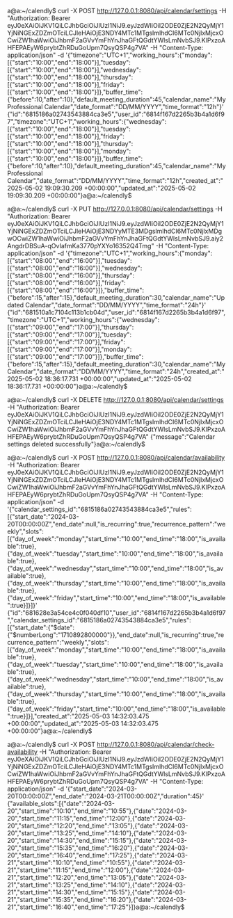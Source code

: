 a@a:~/calendly$ curl -X POST http://127.0.0.1:8080/api/calendar/settings -H "Authorization: Bearer eyJ0eXAiOiJKV1QiLCJhbGciOiJIUzI1NiJ9.eyJzdWIiOiI2ODE0ZjE2N2QyMjY1YjNiNGExZDZmOTciLCJleHAiOjE3NDY4MTc1MTgsImlhdCI6MTc0NjIxMjcxOCwiZW1haWwiOiJhbmF2aGVvYmFhYnJhaGFtQGdtYWlsLmNvbSJ9.KlPxzoAHFEPAEyW6prybtZhRDuGoUpm7QsyQSP4g7VA" -H "Content-Type: application/json" -d '{"timezone":"UTC+1","working_hours":{"monday":[{"start":"10:00","end":"18:00"}],"tuesday":[{"start":"10:00","end":"18:00"}],"wednesday":[{"start":"10:00","end":"18:00"}],"thursday":[{"start":"10:00","end":"18:00"}],"friday":[{"start":"10:00","end":"18:00"}]},"buffer_time":{"before":10,"after":10},"default_meeting_duration":45,"calendar_name":"My Professional Calendar","date_format":"DD/MM/YYYY","time_format":"12h"}'
{"id":"6815186a02743543884ca3e5","user_id":"6814f167d2265b3b4a1d6f97","timezone":"UTC+1","working_hours":{"wednesday":[{"start":"10:00","end":"18:00"}],"tuesday":[{"start":"10:00","end":"18:00"}],"friday":[{"start":"10:00","end":"18:00"}],"thursday":[{"start":"10:00","end":"18:00"}],"monday":[{"start":"10:00","end":"18:00"}]},"buffer_time":{"before":10,"after":10},"default_meeting_duration":45,"calendar_name":"My Professional Calendar","date_format":"DD/MM/YYYY","time_format":"12h","created_at":"2025-05-02 19:09:30.209 +00:00:00","updated_at":"2025-05-02 19:09:30.209 +00:00:00"}a@a:~/calendly$ 














a@a:~/calendly$ curl -X PUT http://127.0.0.1:8080/api/calendar/settings -H "Authorization: Bearer eyJ0eXAiOiJKV1QiLCJhbGciOiJIUzI1NiJ9.eyJzdWIiOiI2ODE0ZjE2N2QyMjY1YjNiNGExZDZmOTciLCJleHAiOjE3NDYyMTE3MDgsImlhdCI6MTc0NjIxMDgwOCwiZW1haWwiOiJhbmF2aGVvYmFhYnJhaGFtQGdtYWlsLmNvbSJ9.aiy2AngdrDBSuA-qOvIafmKa3770pYXYo16352Q4Tmg" -H "Content-Type: application/json" -d '{"timezone":"UTC+1","working_hours":{"monday":[{"start":"08:00","end":"16:00"}],"tuesday":[{"start":"08:00","end":"16:00"}],"wednesday":[{"start":"08:00","end":"16:00"}],"thursday":[{"start":"08:00","end":"16:00"}],"friday":[{"start":"08:00","end":"16:00"}]},"buffer_time":{"before":15,"after":15},"default_meeting_duration":30,"calendar_name":"Updated Calendar","date_format":"DD/MM/YYYY","time_format":"24h"}'
{"id":"681510a1c7104c113b1cb04d","user_id":"6814f167d2265b3b4a1d6f97","timezone":"UTC+1","working_hours":{"wednesday":[{"start":"09:00","end":"17:00"}],"thursday":[{"start":"09:00","end":"17:00"}],"tuesday":[{"start":"09:00","end":"17:00"}],"friday":[{"start":"09:00","end":"17:00"}],"monday":[{"start":"09:00","end":"17:00"}]},"buffer_time":{"before":15,"after":15},"default_meeting_duration":30,"calendar_name":"My Calendar","date_format":"DD/MM/YYYY","time_format":"24h","created_at":"2025-05-02 18:36:17.731 +00:00:00","updated_at":"2025-05-02 18:36:17.731 +00:00:00"}a@a:~/calendly$ 







a@a:~/calendly$ curl -X DELETE http://127.0.0.1:8080/api/calendar/settings -H "Authorization: Bearer eyJ0eXAiOiJKV1QiLCJhbGciOiJIUzI1NiJ9.eyJzdWIiOiI2ODE0ZjE2N2QyMjY1YjNiNGExZDZmOTciLCJleHAiOjE3NDY4MTc1MTgsImlhdCI6MTc0NjIxMjcxOCwiZW1haWwiOiJhbmF2aGVvYmFhYnJhaGFtQGdtYWlsLmNvbSJ9.KlPxzoAHFEPAEyW6prybtZhRDuGoUpm7QsyQSP4g7VA"
{"message":"Calendar settings deleted successfully"}a@a:~/calendly$ 
























a@a:~/calendly$ curl -X POST http://127.0.0.1:8080/api/calendar/availability -H "Authorization: Bearer eyJ0eXAiOiJKV1QiLCJhbGciOiJIUzI1NiJ9.eyJzdWIiOiI2ODE0ZjE2N2QyMjY1YjNiNGExZDZmOTciLCJleHAiOjE3NDY4MTc1MTgsImlhdCI6MTc0NjIxMjcxOCwiZW1haWwiOiJhbmF2aGVvYmFhYnJhaGFtQGdtYWlsLmNvbSJ9.KlPxzoAHFEPAEyW6prybtZhRDuGoUpm7QsyQSP4g7VA" -H "Content-Type: application/json" -d '{"calendar_settings_id":"6815186a02743543884ca3e5","rules":[{"start_date":"2024-03-20T00:00:00Z","end_date":null,"is_recurring":true,"recurrence_pattern":"weekly","slots":[{"day_of_week":"monday","start_time":"10:00","end_time":"18:00","is_available":true},{"day_of_week":"tuesday","start_time":"10:00","end_time":"18:00","is_available":true},{"day_of_week":"wednesday","start_time":"10:00","end_time":"18:00","is_available":true},{"day_of_week":"thursday","start_time":"10:00","end_time":"18:00","is_available":true},{"day_of_week":"friday","start_time":"10:00","end_time":"18:00","is_available":true}]}]}'
{"id":"681628e3a54ce4c0f040df10","user_id":"6814f167d2265b3b4a1d6f97","calendar_settings_id":"6815186a02743543884ca3e5","rules":[{"start_date":{"$date":{"$numberLong":"1710892800000"}},"end_date":null,"is_recurring":true,"recurrence_pattern":"weekly","slots":[{"day_of_week":"monday","start_time":"10:00","end_time":"18:00","is_available":true},{"day_of_week":"tuesday","start_time":"10:00","end_time":"18:00","is_available":true},{"day_of_week":"wednesday","start_time":"10:00","end_time":"18:00","is_available":true},{"day_of_week":"thursday","start_time":"10:00","end_time":"18:00","is_available":true},{"day_of_week":"friday","start_time":"10:00","end_time":"18:00","is_available":true}]}],"created_at":"2025-05-03 14:32:03.475 +00:00:00","updated_at":"2025-05-03 14:32:03.475 +00:00:00"}a@a:~/calendly$ 










a@a:~/calendly$ curl -X POST http://127.0.0.1:8080/api/calendar/check-availability -H "Authorization: Bearer eyJ0eXAiOiJKV1QiLCJhbGciOiJIUzI1NiJ9.eyJzdWIiOiI2ODE0ZjE2N2QyMjY1YjNiNGExZDZmOTciLCJleHAiOjE3NDY4MTc1MTgsImlhdCI6MTc0NjIxMjcxOCwiZW1haWwiOiJhbmF2aGVvYmFhYnJhaGFtQGdtYWlsLmNvbSJ9.KlPxzoAHFEPAEyW6prybtZhRDuGoUpm7QsyQSP4g7VA" -H "Content-Type: application/json" -d '{"start_date":"2024-03-20T00:00:00Z","end_date":"2024-03-21T00:00:00Z","duration":45}'
{"available_slots":[{"date":"2024-03-20","start_time":"10:10","end_time":"10:55"},{"date":"2024-03-20","start_time":"11:15","end_time":"12:00"},{"date":"2024-03-20","start_time":"12:20","end_time":"13:05"},{"date":"2024-03-20","start_time":"13:25","end_time":"14:10"},{"date":"2024-03-20","start_time":"14:30","end_time":"15:15"},{"date":"2024-03-20","start_time":"15:35","end_time":"16:20"},{"date":"2024-03-20","start_time":"16:40","end_time":"17:25"},{"date":"2024-03-21","start_time":"10:10","end_time":"10:55"},{"date":"2024-03-21","start_time":"11:15","end_time":"12:00"},{"date":"2024-03-21","start_time":"12:20","end_time":"13:05"},{"date":"2024-03-21","start_time":"13:25","end_time":"14:10"},{"date":"2024-03-21","start_time":"14:30","end_time":"15:15"},{"date":"2024-03-21","start_time":"15:35","end_time":"16:20"},{"date":"2024-03-21","start_time":"16:40","end_time":"17:25"}]}a@a:~/calendly$ 











